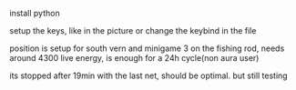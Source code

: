 install python

setup the keys, like in the picture or change the keybind in the file

position is setup for south vern and minigame 3 on the fishing rod,
needs around 4300 live energy, is enough for a 24h cycle(non aura user)

its stopped after 19min with the last net, should be optimal. but still testing
